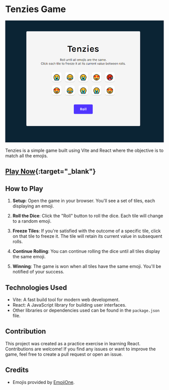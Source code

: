 # Tenzies Game

![Tenzies Game Screenshot](./public/preview.png)

Tenzies is a simple game built using Vite and React where the objective is to match all the emojis.

## [Play Now](https://jhean-tenzies.netlify.app/){:target="_blank"}

## How to Play

1. **Setup**: Open the game in your browser. You'll see a set of tiles, each displaying an emoji.

2. **Roll the Dice**: Click the "Roll" button to roll the dice. Each tile will change to a random emoji.

3. **Freeze Tiles**: If you're satisfied with the outcome of a specific tile, click on that tile to freeze it. The tile will retain its current value in subsequent rolls.

4. **Continue Rolling**: You can continue rolling the dice until all tiles display the same emoji.

5. **Winning**: The game is won when all tiles have the same emoji. You'll be notified of your success.

## Technologies Used

- Vite: A fast build tool for modern web development.
- React: A JavaScript library for building user interfaces.
- Other libraries or dependencies used can be found in the `package.json` file.

## Contribution

This project was created as a practice exercise in learning React. Contributions are welcome! If you find any issues or want to improve the game, feel free to create a pull request or open an issue.

## Credits

- Emojis provided by [EmojiOne](https://emojione.com/).